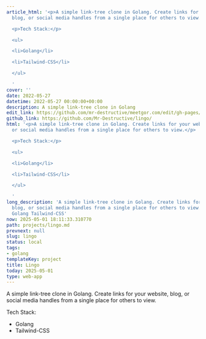```yaml
---
article_html: '<p>A simple link-tree clone in Golang. Create links for your website,
  blog, or social media handles from a single place for others to view.</p>

  <p>Tech Stack:</p>

  <ul>

  <li>Golang</li>

  <li>Tailwind-CSS</li>

  </ul>

  '
cover: ''
date: 2022-05-27
datetime: 2022-05-27 00:00:00+00:00
description: A simple link-tree clone in Golang
edit_link: https://github.com/mr-destructive/meetgor.com/edit/gh-pages/projects/lingo.md
github_link: https://github.com/Mr-Destructive/lingo/
html: '<p>A simple link-tree clone in Golang. Create links for your website, blog,
  or social media handles from a single place for others to view.</p>

  <p>Tech Stack:</p>

  <ul>

  <li>Golang</li>

  <li>Tailwind-CSS</li>

  </ul>

  '
long_description: 'A simple link-tree clone in Golang. Create links for your website,
  blog, or social media handles from a single place for others to view. Tech Stack:
  Golang Tailwind-CSS'
now: 2025-05-01 18:11:33.310770
path: projects/lingo.md
prevnext: null
slug: lingo
status: local
tags:
- golang
templateKey: project
title: Lingo
today: 2025-05-01
type: web-app
---
```


A simple link-tree clone in Golang. Create links for your website, blog, or social media handles from a single place for others to view.

Tech Stack:
- Golang
- Tailwind-CSS